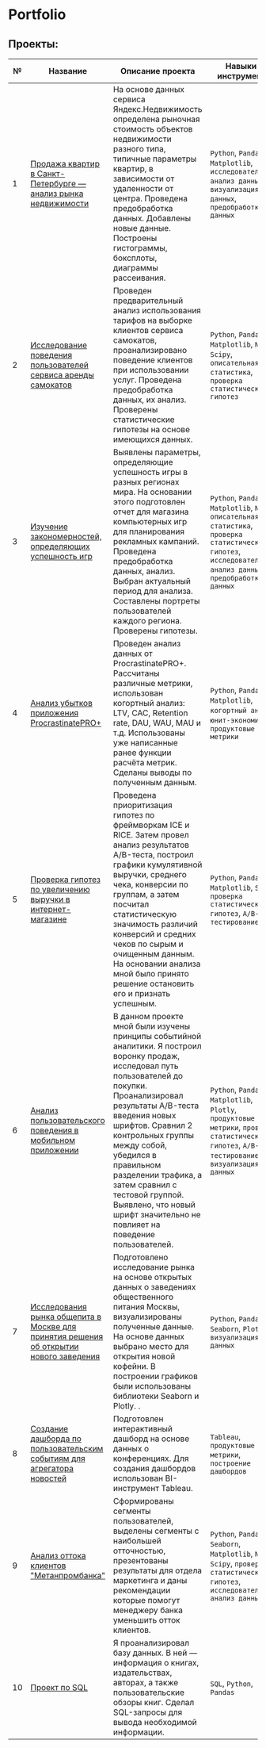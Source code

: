 # Portfolio

## Проекты:
| №| Название | Описание проекта                                                    | Навыки и инструменты           |  
|-----------|-------------------|------------------------------------------------------------------|-----------------------------------|
|1| [Продажа квартир в Санкт-Петербурге — анализ рынка недвижимости](-)| На основе данных сервиса Яндекс.Недвижимость определена рыночная стоимость объектов недвижимости разного типа, типичные параметры квартир, в зависимости от удаленности от центра. Проведена предобработка данных. Добавлены новые данные. Построены гистограммы, боксплоты, диаграммы рассеивания.|`Python`, `Pandas`, `Matplotlib`, `исследовательский анализ данных`, `визуализация данных`, `предобработка данных`|
|2| [Исследование поведения пользователей сервиса аренды самокатов](-)| Проведен предварительный анализ использования тарифов на выборке клиентов сервиса самокатов, проанализировано поведение клиентов при использовании услуг. Проведена предобработка данных, их анализ. Проверены статистические гипотезы на основе имеющихся данных.| `Python`, `Pandas`, `Matplotlib`, `Numpy`, `Scipy`, `описательная статистика`, `проверка статистических гипотез`|
|3| [Изучение закономерностей, определяющих успешность игр](-)| Выявлены параметры, определяющие успешность игры в разных регионах мира. На основании этого подготовлен отчет для магазина компьютерных игр для планирования рекламных кампаний. Проведена предобработка данных, анализ. Выбран актуальный период для анализа. Составлены портреты пользователей каждого региона. Проверены гипотезы.| `Python`, `Pandas`, `Matplotlib`, `Numpy`, `описательная статистика`, `проверка статистических гипотез`, `исследовательский анализ данных`, `предобработка данных`|
|4| [Анализ убытков приложения ProcrastinatePRO+](-)| Проведен анализ данных от ProcrastinatePRO+. Рассчитаны различные метрики, использован когортный анализ: LTV, CAC, Retention rate, DAU, WAU, MAU и т.д. Использованы уже написанные ранее функции расчёта метрик. Сделаны выводы по полученным данным.| `Python`, `Pandas`, `Matplotlib`, `когортный анализ`, `юнит-экономина`, `продуктовые метрики`|
|5| [Проверка гипотез по увеличению выручки в интернет-магазине](-)| Проведена приоритизация гипотез по фреймворкам ICE и RICE. Затем провел анализ результатов A/B-теста, построил графики кумулятивной выручки, среднего чека, конверсии по группам, а затем посчитал статистическую значимость различий конверсий и средних чеков по сырым и очищенным данным. На основании анализа мной было принято решение остановить его и признать успешным.| `Python`, `Pandas`, `Matplotlib`, `Scipy`, `проверка статистических гипотез`, `A/B-тестирование`|
|6| [Анализ пользовательского поведения в мобильном приложении](-)| В данном проекте мной были изучены принципы событийной аналитики. Я построил воронку продаж, исследовал путь пользователей до покупки. Проанализировал результаты A/B-теста введения новых шрифтов. Сравнил 2 контрольных группы между собой, убедился в правильном разделении трафика, а затем сравнил с тестовой группой. Выявлено, что новый шрифт значительно не повлияет на поведение пользователей.| `Python`, `Pandas`, `Matplotlib`, `Plotly`, `продуктовые метрики`, `проверка статистических гипотез`, `A/B-тестирование`, `визуализация данных`|
|7| [Исследования рынка общепита в Москве для принятия решения об открытии нового заведения](-)| Подготовлено исследование рынка на основе открытых данных о заведениях общественного питания Москвы, визуализированы полученные данные. На основе данных выбрано место для открытия новой кофейни. В построении графиков были использованы библиотеки Seaborn и Plotly. .| `Python`, `Pandas`, `Seaborn`, `Plotly`, `визуализация данных`|
|8| [Создание дашборда по пользовательским событиям для агрегатора новостей](-)| Подготовлен интерактивный дашборд на основе данных о конференциях. Для создания дашбордов использован BI-инструмент Tableau.| `Tableau`, `продуктовые метрики`, `построение дашбордов`|
|9|[Анализ оттока клиентов "Метанпромбанка"](-)|Сформированы сегменты пользователей, выделены сегменты с наибольшей отточностью, презентованы результаты для отдела маркетинга и даны рекомендации которые помогут менеджеру банка уменьшить отток клиентов.|`Python`, `Pandas`, `Seaborn`, `Matplotlib`, `Numpy`, `Scipy`, `проверка статистических гипотез`, `исследовательский анализ данных`|
|10| [Проект по SQL](-)| Я проанализировал базу данных. В ней — информация о книгах, издательствах, авторах, а также пользовательские обзоры книг. Сделал SQL-запросы для вывода необходимой информации. | `SQL`, `Python`, `Pandas`|

